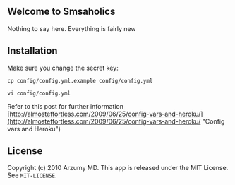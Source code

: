 Welcome to Smsaholics
---------------------
Nothing to say here. Everything is fairly new

Installation
------------
Make sure you change the secret key:

  `cp config/config.yml.example config/config.yml`

  `vi config/config.yml`

Refer to this post for further information [http://almosteffortless.com/2009/06/25/config-vars-and-heroku/](http://almosteffortless.com/2009/06/25/config-vars-and-heroku/ "Config vars and Heroku")

License
-------
Copyright (c) 2010 Arzumy MD.
This app is released under the MIT License. See `MIT-LICENSE`.
